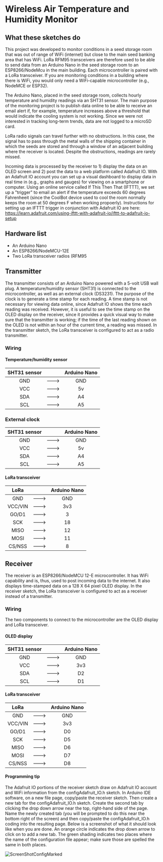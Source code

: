 # Wireless Air Temperature and Humidity Monitor

## What these sketches do
This project was developed to monitor conditions in a seed storage room that was out of range of WiFi (internet) but close to the main seed banking area that has WiFi. LoRa RFM95 transceivers are therefore used to be able to send data from an Arduino Nano in the seed storage room to an ESP8266/NodeMcu in the main building. Each microcontroller is paired with a LoRa transceiver. If you are monitoring conditions in a building where there is WiFi, you would only need a WiFi-capable microcontroller (e.g., NodeMCE or ESP32). 

The Arduino Nano, placed in the seed storage room, collects hourly temperature and humidity readings via an SHT31 sensor. The main purpose of the monitoring project is to publish data online to be able to receive an email alert if, for example, temperature increases above a threshold that would indicate the cooling system is not working. Since we were not interested in tracking long-term trends, data are not logged to a microSD card.

LoRa radio signals can travel further with no obstructions. In this case, the signal has to pass through the metal walls of the shipping container in which the seeds are stored and through a window of an adjacent building where the receiver is located. Despite the obstructions, readings are rarely missed. 

Incoming data is processed by the receiver to 1) display the data on an OLED screen and 2) post the data to a web platform called Adafruit IO. With an Adafruit IO account you can set up a visual dashboard to display data in real time in (e.g., graphs and gauges) for viewing on a smartphone or computer. Using an online service called If This Then That (IFTTT), we set up a "trigger" to email an alert if the temperature exceeds 60 degrees Fahrenheeit (since the CoolBot device used to cool the room normally keeps the room at 50 degrees F when working propoerly). Instructions for setting up an IFTTT trigger in conjunction with Adafruit IO are here: https://learn.adafruit.com/using-ifttt-with-adafruit-io/ifttt-to-adafruit-io-setup

## Hardware list
* An Arduino Nano
* An ESP8266/NodeMCU-12E
* Two LoRa transceiver radios (RFM95

## Transmitter
The transmitter consists of an Arduino Nano powered with a 5-volt USB wall plug. A temperature/humidity sensor (SHT31) is connected to the microcontroller, as well as an external clock (DS3231). The purpose of the clock is to generate a time stamp for each reading. A time stamp is not necessary for viewing data online, since Adafruit IO shows the time each reading was received. However, it is useful to see the time stamp on the OLED display on the receiver, since it provides a quick visual way to make sure that the transmitter is working; if the time of the last reading shown on the OLED is not within an hour of the current time, a reading was missed. In the transmitter sketch, the LoRa transceiver is configured to act as a radio transmitter.

### Wiring

#### Temperature/humidity sensor
| SHT31 sensor   |      |  Arduino Nano   |
| :---:          |:---: |  :---:          |
| GND            | ---> |  GND            |
| VCC            | ---> |  5v             |
| SDA            | ---> |  A4             |
| SCL            | ---> |  A5             |

### External clock
| SHT31 sensor   |      |  Arduino Nano   |
| :---:          |:---: |  :---:          |
| GND            | ---> |  GND            |
| VCC            | ---> |  5v             |
| SDA            | ---> |  A4             |
| SCL            | ---> |  A5             |

#### LoRa transceiver
| LoRa           |       | Arduino Nano   |
| :---:          | :---: | :---:          |
| GND            |  ---> | GND            |
| VCC/VIN        |  ---> | 3v3            |
| GO/D1          |  ---> | 3              |
| SCK            |  ---> | 18             |
| MISO           |  ---> | 12             |
| MOSI           |  ---> | 11             |
| CS/NSS         |  ---> | 8              |

## Receiver
The receiver is an ESP8266/NodeMCU 12-E microcontroller. It has WiFi capability and is, thus, used to post incoming data to the internet. It also displays time-stamped data on a 128 X 64 pixel OLED display. In the receiver sketch, the LoRa transceiver is configured to act as a receiver instead of a transmitter. 

### Wiring
The two components to connect to the microcontroller are the OLED display and LoRa transceiver.
#### OLED display
| SHT31 sensor   |      |  Arduino Nano   |
| :---:          |:---: |  :---:          |
| GND            | ---> |  GND            |
| VCC            | ---> |  3v3            |
| SDA            | ---> |  D2             |
| SCL            | ---> |  D1             |

#### LoRa transceiver
| LoRa           |       | Arduino Nano   |
| :---:          | :---: | :---:          |
| GND            |  ---> | GND            |
| VCC/VIN        |  ---> | 3v3            |
| GO/D1          |  ---> | D0             |
| SCK            |  ---> | D5             |
| MISO           |  ---> | D6             |
| MOSI           |  ---> | D7             |
| CS/NSS         |  ---> | D8             |

#### Programming tip
The Adafruit IO portions of the receiver sketch draw on Adafruit IO account and WiFi information from the configAdafruit_IO.h sketch. In Arduino IDE software, on a new file page, copy/paste the receiver sketch. Then create a new tab for the configAdafruit_IO.h sketch. Create the second tab by clicking the drop down arrow near the top, right-hand side of the page. Name the newly created tab (you will be prompted to do this near the bottom right of the screen) and then copy/paste the configAdafruit_IO.h coding into the resulting page. Below is a screenshot of what it should look like when you are done. An orange circle indicates the drop down arrow to click on to add a new tab. The green shading indicates two places where the name of the configuration file appear; make sure those are spelled the same in both places.

![ScreenShotConfigMarked](https://user-images.githubusercontent.com/69003593/162020955-25247d16-91ca-42fb-8d8e-189885afed87.jpg)


